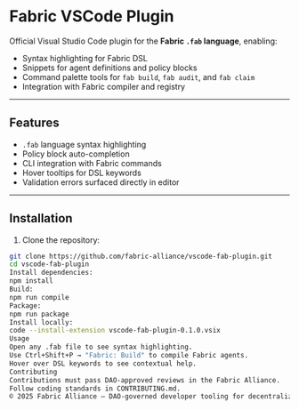 # Fabric VSCode Plugin

Official Visual Studio Code plugin for the **Fabric `.fab` language**, enabling:
- Syntax highlighting for Fabric DSL
- Snippets for agent definitions and policy blocks
- Command palette tools for `fab build`, `fab audit`, and `fab claim`
- Integration with Fabric compiler and registry

---

## Features

- `.fab` language syntax highlighting
- Policy block auto-completion
- CLI integration with Fabric commands
- Hover tooltips for DSL keywords
- Validation errors surfaced directly in editor

---

## Installation

1. Clone the repository:
```bash
git clone https://github.com/fabric-alliance/vscode-fab-plugin.git  
cd vscode-fab-plugin  
Install dependencies:  
npm install  
Build:  
npm run compile  
Package:  
npm run package  
Install locally:  
code --install-extension vscode-fab-plugin-0.1.0.vsix  
Usage  
Open any .fab file to see syntax highlighting.  
Use Ctrl+Shift+P → "Fabric: Build" to compile Fabric agents.  
Hover over DSL keywords to see contextual help.  
Contributing  
Contributions must pass DAO-approved reviews in the Fabric Alliance.  
Follow coding standards in CONTRIBUTING.md.  
© 2025 Fabric Alliance – DAO-governed developer tooling for decentralized AI.  


